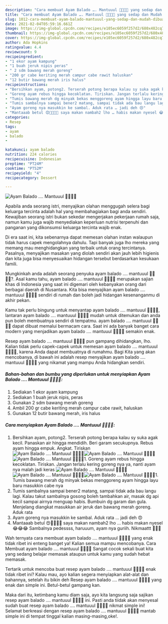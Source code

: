 ```yaml
---
description: "Cara membuat Ayam Balado …. Mantuuul 👍🏻👍🏻 yang sedap dan Mudah Dibuat"
title: "Cara membuat Ayam Balado …. Mantuuul 👍🏻👍🏻 yang sedap dan Mudah Dibuat"
slug: 1012-cara-membuat-ayam-balado-mantuuul-yang-sedap-dan-mudah-dibuat
date: 2021-02-04T05:59:16.661Z
image: https://img-global.cpcdn.com/recipes/e105ec6059f257d2/680x482cq70/ayam-balado-…-mantuuul-👍🏻👍🏻-foto-resep-utama.jpg
thumbnail: https://img-global.cpcdn.com/recipes/e105ec6059f257d2/680x482cq70/ayam-balado-…-mantuuul-👍🏻👍🏻-foto-resep-utama.jpg
cover: https://img-global.cpcdn.com/recipes/e105ec6059f257d2/680x482cq70/ayam-balado-…-mantuuul-👍🏻👍🏻-foto-resep-utama.jpg
author: Ada Hopkins
ratingvalue: 4.4
reviewcount: 9
recipeingredient:
- "1 ekor ayam kampung"
- "1 buah jeruk nipis peras"
- " 2 sdm bawang merah goreng"
- "200 gr cabe keriting merah campur cabe rawit haluskan"
- "12 butir bawang merah iris halus"
recipeinstructions:
- "Bersihkan ayam, potong2. Terserah potong berapa kalau sy suka agak kecil. Panaskan air hingga mendidih. Beri garam secukupnya. Rebus ayam hingga empuk. Angkat. Tiriskan"
- "Goreng ayam rebus hingga kecoklatan. Tiriskan. Jangan terlalu kering goreng nya ya, nanti ayam nya malah jadi keras"
- "Tumis bawang merah dg minyak bekas menggoreng ayam hingga layu baru masukkin cabe nya"
- "Tumis sambalnya sampai bener2 matang, sampai tidak ada bau langu lagi. Kalau takut sambalnya gosong boleh tambahkan air, masak dg api kecil sampai airnya menguap habis. Bumbuin dg garam dan gula. Menjelang diangkat masukkan air jeruk dan bawang merah goreng. Aduk rata"
- "Ayam goreng nya masukkin ke sambal. Aduk rata … jadi deh 😍"
- "Mantaaab betul 😍👍🏻👍🏻 saya makan nambah2 lho … habis makan nyesel 😂😂😂 Sambalnya pedessss, haruuum, ayam nya guriih. Nikmaattt 🤣👍🏻"
categories:
- Resep
tags:
- ayam
- balado
- 

katakunci: ayam balado  
nutrition: 224 calories
recipecuisine: Indonesian
preptime: "PT24M"
cooktime: "PT52M"
recipeyield: "4"
recipecategory: Dessert

---
```



![Ayam Balado …. Mantuuul 👍🏻👍🏻](https://img-global.cpcdn.com/recipes/e105ec6059f257d2/680x482cq70/ayam-balado-…-mantuuul-👍🏻👍🏻-foto-resep-utama.jpg)

Apabila anda seorang istri, menyajikan olahan menggugah selera bagi keluarga tercinta adalah hal yang membahagiakan bagi anda sendiri. Kewajiban seorang istri bukan sekedar mengerjakan pekerjaan rumah saja, namun kamu juga wajib menyediakan keperluan nutrisi terpenuhi dan panganan yang dikonsumsi keluarga tercinta wajib enak.

Di era  saat ini, kita sebenarnya dapat memesan olahan instan walaupun tidak harus capek mengolahnya dahulu. Tapi banyak juga lho mereka yang memang mau menghidangkan yang terbaik untuk orang tercintanya. Pasalnya, menyajikan masakan yang diolah sendiri akan jauh lebih higienis dan kita juga bisa menyesuaikan hidangan tersebut berdasarkan kesukaan famili. 



Mungkinkah anda adalah seorang penyuka ayam balado …. mantuuul 👍🏻👍🏻?. Asal kamu tahu, ayam balado …. mantuuul 👍🏻👍🏻 merupakan sajian khas di Indonesia yang saat ini digemari oleh kebanyakan orang dari berbagai daerah di Nusantara. Kita bisa menyajikan ayam balado …. mantuuul 👍🏻👍🏻 sendiri di rumah dan boleh jadi hidangan kesenanganmu di akhir pekan.

Kamu tak perlu bingung untuk menyantap ayam balado …. mantuuul 👍🏻👍🏻, lantaran ayam balado …. mantuuul 👍🏻👍🏻 mudah untuk ditemukan dan anda pun boleh membuatnya sendiri di tempatmu. ayam balado …. mantuuul 👍🏻👍🏻 dapat dibuat memalui bermacam cara. Saat ini ada banyak banget cara modern yang menjadikan ayam balado …. mantuuul 👍🏻👍🏻 semakin enak.

Resep ayam balado …. mantuuul 👍🏻👍🏻 pun gampang dihidangkan, lho. Kalian tidak perlu capek-capek untuk memesan ayam balado …. mantuuul 👍🏻👍🏻, karena Anda dapat membuatnya di rumahmu. Bagi Kita yang akan mencobanya, di bawah ini adalah resep menyajikan ayam balado …. mantuuul 👍🏻👍🏻 yang nikamat yang mampu Anda hidangkan sendiri.

<!--inarticleads1-->

##### Bahan-bahan dan bumbu yang diperlukan untuk menyiapkan Ayam Balado …. Mantuuul 👍🏻👍🏻:

1. Sediakan 1 ekor ayam kampung
1. Sediakan 1 buah jeruk nipis, peras
1. Gunakan  2 sdm bawang merah goreng
1. Ambil 200 gr cabe keriting merah campur cabe rawit, haluskan
1. Gunakan 12 butir bawang merah, iris halus




<!--inarticleads2-->

##### Cara menyiapkan Ayam Balado …. Mantuuul 👍🏻👍🏻:

1. Bersihkan ayam, potong2. Terserah potong berapa kalau sy suka agak kecil. Panaskan air hingga mendidih. Beri garam secukupnya. Rebus ayam hingga empuk. Angkat. Tiriskan
<img src="https://img-global.cpcdn.com/steps/bac4537ef10590c6/160x128cq70/ayam-balado-…-mantuuul-👍🏻👍🏻-langkah-memasak-1-foto.jpg" alt="Ayam Balado …. Mantuuul 👍🏻👍🏻"><img src="https://img-global.cpcdn.com/steps/dbe77252d73930ed/160x128cq70/ayam-balado-…-mantuuul-👍🏻👍🏻-langkah-memasak-1-foto.jpg" alt="Ayam Balado …. Mantuuul 👍🏻👍🏻"><img src="https://img-global.cpcdn.com/steps/bfc08ebac22a129f/160x128cq70/ayam-balado-…-mantuuul-👍🏻👍🏻-langkah-memasak-1-foto.jpg" alt="Ayam Balado …. Mantuuul 👍🏻👍🏻">1. Goreng ayam rebus hingga kecoklatan. Tiriskan. Jangan terlalu kering goreng nya ya, nanti ayam nya malah jadi keras
<img src="https://img-global.cpcdn.com/steps/51a565a659247287/160x128cq70/ayam-balado-…-mantuuul-👍🏻👍🏻-langkah-memasak-2-foto.jpg" alt="Ayam Balado …. Mantuuul 👍🏻👍🏻"><img src="https://img-global.cpcdn.com/steps/940182b4f1d9ffbd/160x128cq70/ayam-balado-…-mantuuul-👍🏻👍🏻-langkah-memasak-2-foto.jpg" alt="Ayam Balado …. Mantuuul 👍🏻👍🏻"><img src="https://img-global.cpcdn.com/steps/2466d6c52f8f941d/160x128cq70/ayam-balado-…-mantuuul-👍🏻👍🏻-langkah-memasak-2-foto.jpg" alt="Ayam Balado …. Mantuuul 👍🏻👍🏻">1. Tumis bawang merah dg minyak bekas menggoreng ayam hingga layu baru masukkin cabe nya
1. Tumis sambalnya sampai bener2 matang, sampai tidak ada bau langu lagi. Kalau takut sambalnya gosong boleh tambahkan air, masak dg api kecil sampai airnya menguap habis. Bumbuin dg garam dan gula. Menjelang diangkat masukkan air jeruk dan bawang merah goreng. Aduk rata
1. Ayam goreng nya masukkin ke sambal. Aduk rata … jadi deh 😍
1. Mantaaab betul 😍👍🏻👍🏻 saya makan nambah2 lho … habis makan nyesel 😂😂😂 Sambalnya pedessss, haruuum, ayam nya guriih. Nikmaattt 🤣👍🏻




Wah ternyata cara membuat ayam balado …. mantuuul 👍🏻👍🏻 yang enak tidak ribet ini enteng banget ya! Kalian semua mampu mencobanya. Cara Membuat ayam balado …. mantuuul 👍🏻👍🏻 Sangat cocok sekali buat kita yang sedang belajar memasak ataupun untuk kamu yang sudah hebat memasak.

Tertarik untuk mencoba buat resep ayam balado …. mantuuul 👍🏻👍🏻 enak tidak ribet ini? Kalau mau, ayo kalian segera menyiapkan alat-alat dan bahannya, setelah itu bikin deh Resep ayam balado …. mantuuul 👍🏻👍🏻 yang enak dan simple ini. Betul-betul gampang kan. 

Maka dari itu, ketimbang kamu diam saja, ayo kita langsung saja sajikan resep ayam balado …. mantuuul 👍🏻👍🏻 ini. Pasti anda tiidak akan menyesal sudah buat resep ayam balado …. mantuuul 👍🏻👍🏻 nikmat simple ini! Selamat berkreasi dengan resep ayam balado …. mantuuul 👍🏻👍🏻 mantab simple ini di tempat tinggal kalian masing-masing,oke!.

